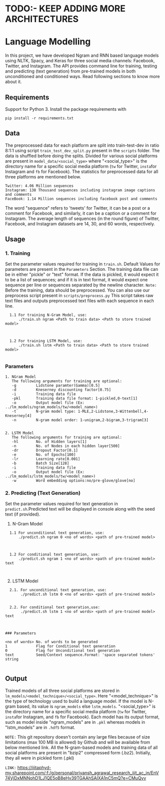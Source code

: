 # TODO:- KEEP ADDING MORE ARCHITECTURES

# Language Modelling
In this project, we have developed Ngram and RNN based language models using NLTK, Spacy, and Keras for three social media channels: Facebook, Twitter, and Instagram. The API provides command line for training, testing and predicting (text generation) from pre-trained models in both unconditioned and conditioned ways. Read following sections to know more about it.    

## Requirements

Support for Python 3. Install the package requirements with
```console
pip install -r requirements.txt
```

## Data

The preprocessed data for each platform are split into train-test-dev in ratio 8:1:1 using script ```train_test_dev_split.py``` present in the ```scripts``` folder. The data is shuffled before doing the splits. Divided for various social platforms are present in ```model_data/<social_type>``` where "<social_type>" is the directory name for a specific social media platform (```tw``` for Twitter, ```insta```for Instagram and ```fb``` for Facebook). 
The statistics for preprocessed data for all three platforms are mentioned below.
```
Twitter: 4.06 Million sequences
Instagram: 138 Thousand sequences including instagram image captions and comments 
FaceBook: 1.14 Million sequences including facebook post and comments
```
The word "sequence" refers to 'tweets' for Twitter, it can be a post or a comment for Facebook, and similarly, it can be a caption or a comment for Instagram. The average length of sequences (in the round figure) of Twitter, Facebook, and Instagram datasets are 14, 30, and 60 words, respectively.

## Usage

### 1. Training

Set the parameter values required for training in ```train.sh```. Default Values for parameters are present in the ```Parameters``` Section. The training data file can be in either "pickle" or "text" format. If the data is pickled, it would expect it to be a list of sequences; and if it is in text format, it would expect one sequence per line or sequences separated by the newline character. 
```Note:``` Before the training, data should be preprocessed. You can also use our preprocess script present in ```scripts/preprocess.py``` This script takes raw text files and outputs preprocessed text files with each sequence in each line. 
```
  1.1 For training N-Gram Model, use:
      ./train.sh ngram <Path to train data> <Path to store trained model>
      
    
  
  1.2 For training LSTM Model, use:
      ./train.sh lstm <Path to train data> <Path to store trained model>
     
```
### Parameters
``` 
1. NGram Model
   The following arguments for training are optional:
   -g         Lidstone paramter(Gamma)[0.5]
   -d         Kneserney discounting factor[0.75]
   -i         Training data file
   -pkl       Training data file format: 1-pickled,0-text[1]
   -o         Output model file (Ex: ../lm_models/ngram_models/tw/<model_name>)
   -t         N-gram model type: 1-MLE,2-Lidstone,3-Wittenbell,4-Kneserney[4]
   -n         N-gram model order: 1-unigram,2-bigram,3-trigram[3]


2. LSTM Model
   The following arguments for training are optional:
   -hl        No. of Hidden layers[1]
   -n         No. of Nodes in each hidden layer[500]
   -dr        Dropout Factor[0.1]
   -e         No. of Epochs[100]
   -lr        Learning rate[0.001]
   -b         Batch Size[128]
   -i         Training data file
   -o         Output model file (Ex: ../lm_models/lstm_models/tw/<model_name>)
   -w         Word embedding options:no/pre-glove/glove[no]
```
   
### 2. Predicting (Text Generation)

Set the parameter values required for text generation in ```predict.sh```.Predicted text will be displayed in console along with the seed text (if provided).

1. N-Gram Model
```
  1.1 For unconditional text generation, use:
      ./predict.sh ngram 0 <no of words> <path of pre-trained model>
      
     
  
  1.2 For conditional text generation, use:
      ./predict.sh ngram 1 <no of words> <path of pre-trained model> text
      
     
```
2. LSTM Model
```
  2.1. For unconditional text generation, use:
       ./predict.sh lstm 0 <no of words> <path of pre-trained model>
    
   
  2.2. For conditional text generation,use:
       ./predict.sh lstm 1 <no of words> <path of pre-trained model> text
       
    

### Parameters

<no of words> No. of words to be generated
1             Flag for Conditional text generation
0             Flag for Unconditional text generation
text          Seed/Context sequence.Format: 'space separated tokens' string
 
```

## Output

Trained models of all three social platforms are stored in ```lm_models/<model_technique>/<social_type>```.  Here "<model_technique>" is the type of technology used to build a language model. If the model is N-gram based, its value is ```ngram_models``` else ```lstm_models```. "<social_type>" is the directory name for a specific social media platform (```tw``` for Twitter, ```insta```for Instagram, and ```fb``` for Facebook).
Each model has its output format, such as model inside "ngram_models" are in ```.pkl``` whereas models in "lstm_models" are in ```.hdf5``` format.

```NOTE:```
This git repository doesn't contain any large files because of size limitations (max 100 MB is allowed) by Github and will be available from below mentioned link. All the N-gram-based models and training data of all social platforms are present in "bzip2" compressed form (.bz2). Initially, they all were in pickled form (.pkl)
        
```LINK:``` 
https://iiitaphyd-my.sharepoint.com/:f:/g/personal/priyansh_agrawal_research_iiit_ac_in/EnV74VjDxMNNohD1LJ1QE5oB8eHv39TGAAhSAIXA1nC5mQ?e=CMuQyv
